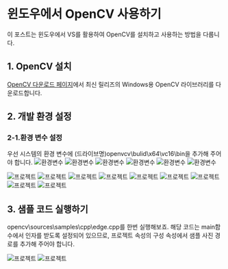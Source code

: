 # 윈도우에서 OpenCV 사용하기

 이 포스트는 윈도우에서 VS를 활용하여 OpenCV를 설치하고 사용하는 방법을 다룹니다.

## 1. OpenCV 설치
 [OpenCV 다운로드 페이지](https://opencv.org/releases/)에서 최신 릴리즈의 Windows용 OpenCV 라이브러리를 다운로드합니다.

## 2. 개발 환경 설정
### 2-1.환경 변수 설정
 우선 시스템의 환경 변수에 (드라이브명)openvcv\bulid\x64\vc16\bin을 추가해 주어야 합니다.
 ![환경변수](../img/OpenCV/step0-1.png)
 ![환경변수](../img/OpenCV/step0-2.png)
 ![환경변수](../img/OpenCV/step0-3.png)
 ![환경변수](../img/OpenCV/step0-4.png)
 ![환경변수](../img/OpenCV/step0-5.png)
 ![환경변수](../img/OpenCV/step0-6.png)

 ![프로젝트](../img/OpenCV/step1.png)
 ![프로젝트](../img/OpenCV/step2.png)
 ![프로젝트](../img/OpenCV/step3.png)
 ![프로젝트](../img/OpenCV/step4.png)
 ![프로젝트](../img/OpenCV/step5.png)
 ![프로젝트](../img/OpenCV/step6.png)
 ![프로젝트](../img/OpenCV/step7.png)
 ![프로젝트](../img/OpenCV/step8.png)
 ![프로젝트](../img/OpenCV/step9.png)
 

## 3. 샘플 코드 실행하기
 opencv\sources\samples\cpp\edge.cpp를 한번 실행해보죠.
 해당 코드는 main함수에서 인자를 받도록 설정되어 있으므로, 프로젝트 속성의 구성 속성에서 샘플 사진 경로를 추가해 주어야 합니다.

 ![프로젝트](poppingstar/poppingstar.github.io/img/OpenCV/step10.png)
 ![프로젝트](../img/OpenCV/step11.png)
